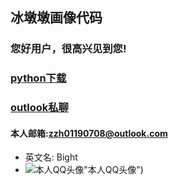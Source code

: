 ## 冰墩墩画像代码
### 您好用户，很高兴见到您!
### [python下载]("python.org")<br>
### [outlook私聊]("outlook.com")
#### 本人邮箱:zzh01190708@outlook.com

* 英文名: Bight
* ![本人QQ头像](http://m.qpic.cn/psc?/V13WweT812bIN0/ruAMsa53pVQWN7FLK88i5lhlNEIvWs88s7tuV9Nw.Z1lLuEXhEwFuHBqwXI9gf5Q8qc205R5EW4uueebCVQ2gibBFnwC4aIEullV1XJHvrY!/b&bo=9AH0AQAAAAABFzA!&rf=viewer_4)"本人QQ头像")
